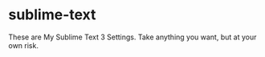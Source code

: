 sublime-text
========

These are My Sublime Text 3 Settings. Take anything you want, but at your own risk.